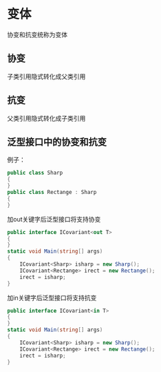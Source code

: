 # 变体

协变和抗变统称为变体
## 协变

子类引用隐式转化成父类引用
## 抗变

父类引用隐式转化成子类引用

## 泛型接口中的协变和抗变
例子：

```csharp
public class Sharp
{
}
public class Rectange : Sharp
{
}
```

加out关键字后泛型接口将支持协变

```csharp
public interface ICovariant<out T>
{
}
static void Main(string[] args)
{
    ICovariant<Sharp> isharp = new Sharp();
    ICovariant<Rectange> irect = new Rectange();
    irect = isharp;
}
```
加in关键字后泛型接口将支持抗变

```csharp
public interface ICovariant<in T>
{
}
static void Main(string[] args)
{
    ICovariant<Sharp> isharp = new Sharp();
    ICovariant<Rectange> irect = new Rectange();
    irect = isharp;
}
```